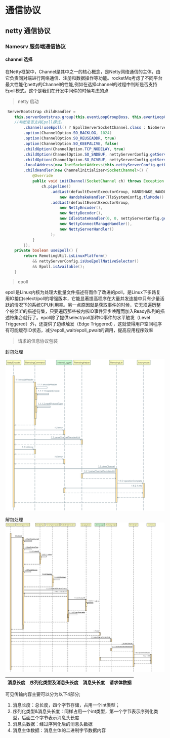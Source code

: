 # 通信协议

## netty 通信协议

### Namesrv 服务端通信协议

#### channel 选择

在Netty框架中，Channel是其中之一的核心概念，是Netty网络通信的主体，由它负责同对端进行网络通信、注册和数据操作等功能。rocketMq考虑了不同平台最大性能化netty的Channel的性能,例如在选择channel的过程中判断是否支持Epoll模式。这个是我们在开发中间件的时候考虑的点

> netty 启动

```java
 ServerBootstrap childHandler =
    this.serverBootstrap.group(this.eventLoopGroupBoss, this.eventLoopGroupSelector)
    //判断是否支持Epoll模式。
        .channel(useEpoll() ? EpollServerSocketChannel.class : NioServerSocketChannel.class)
        .option(ChannelOption.SO_BACKLOG, 1024)
        .option(ChannelOption.SO_REUSEADDR, true)
        .option(ChannelOption.SO_KEEPALIVE, false)
        .childOption(ChannelOption.TCP_NODELAY, true)
        .childOption(ChannelOption.SO_SNDBUF, nettyServerConfig.getServerSocketSndBufSize())
        .childOption(ChannelOption.SO_RCVBUF, nettyServerConfig.getServerSocketRcvBufSize())
        .localAddress(new InetSocketAddress(this.nettyServerConfig.getListenPort()))
        .childHandler(new ChannelInitializer<SocketChannel>() {
            @Override
            public void initChannel(SocketChannel ch) throws Exception {
                ch.pipeline()
                    .addLast(defaultEventExecutorGroup, HANDSHAKE_HANDLER_NAME,
                        new HandshakeHandler(TlsSystemConfig.tlsMode))
                    .addLast(defaultEventExecutorGroup,
                        new NettyEncoder(),
                        new NettyDecoder(),
                        new IdleStateHandler(0, 0, nettyServerConfig.getServerChannelMaxIdleTimeSeconds()),
                        new NettyConnectManageHandler(),
                        new NettyServerHandler()
                    );
            }
        });
    private boolean useEpoll() {
        return RemotingUtil.isLinuxPlatform()
            && nettyServerConfig.isUseEpollNativeSelector()
            && Epoll.isAvailable();
    }
```

>epoll

epoll是Linux内核为处理大批量文件描述符而作了改进的poll，是Linux下多路复用IO接口select/poll的增强版本，它能显著提高程序在大量并发连接中只有少量活跃的情况下的系统CPU利用率。另一点原因就是获取事件的时候，它无须遍历整个被侦听的描述符集，只要遍历那些被内核IO事件异步唤醒而加入Ready队列的描述符集合就行了。epoll除了提供select/poll那种IO事件的水平触发（Level Triggered）外，还提供了边缘触发（Edge Triggered），这就使得用户空间程序有可能缓存IO状态，减少epoll_wait/epoll_pwait的调用，提高应用程序效率

> 请求的信息协议包装

封包处理

![avatar](/学习知识\图片\rocketmq\源码\NettyEncoder.png)

解包处理
![avatar](/学习知识\图片\rocketmq\源码\NettyDecoder.png)

| 消息长度 | 序列化类型及消息头长度 | 消息头长度 | 请求体数据 |
| -------- | ---------------------- | ---------- | ---------- |

可见传输内容主要可以分为以下4部分;

1. 消息长度：总长度，四个字节存储，占用一个int类型；
2. 序列化类型&消息头长度：同样占用一个int类型，第一个字节表示序列化类型，后面三个字节表示消息头长度
3. 消息头数据：经过序列化后的消息头数据
4. 消息主体数据：消息主体的二进制字节数据内容